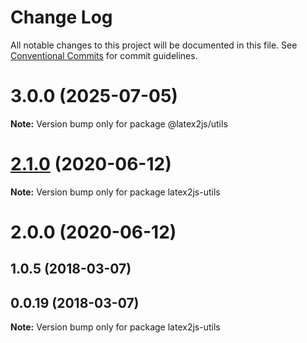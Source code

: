 # Change Log

All notable changes to this project will be documented in this file.
See [Conventional Commits](https://conventionalcommits.org) for commit guidelines.

# 3.0.0 (2025-07-05)

**Note:** Version bump only for package @latex2js/utils

# [2.1.0](https://github.com/Mathapedia/LaTeX2JS/compare/latex2js-utils@2.0.0...latex2js-utils@2.1.0) (2020-06-12)

**Note:** Version bump only for package latex2js-utils

# 2.0.0 (2020-06-12)

## 1.0.5 (2018-03-07)

## 0.0.19 (2018-03-07)

**Note:** Version bump only for package latex2js-utils
